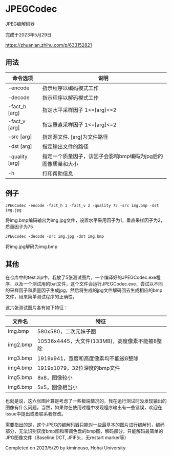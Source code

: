 # JPEGCodec

JPEG编解码器

完成于2023年5月29日

https://zhuanlan.zhihu.com/p/633152821

## 用法

| 命令选项       | 说明                                                         |
| -------------- | ------------------------------------------------------------ |
| -encode        | 指示程序以编码模式工作                                       |
| -decode        | 指示程序以解码模式工作                                       |
| -fact_h [arg]  | 指定水平采样因子 1<=[arg]<=2                                 |
| -fact_v [arg]  | 指定垂直采样因子 1<=[arg]<=2                                 |
| -src [arg]     | 指定源文件.  [arg]为文件路径                                 |
| -dst [arg]     | 指定输出文件的路径                                           |
| -quality [arg] | 指定一个质量因子，该因子会影响bmp编码为jpg后的图像质量和大小 |
| -h             | 打印帮助信息                                                 |



## 例子

`JPEGCodec -encode -fact_h 1 -fact_v 2 -quality 75 -src img.bmp -dst img.jpg`

将img.bmp编码输出为img.jpg文件，设置水平采用因子为1，垂直采样因子为2，质量因子为75

`JPEGCodec -decode -src img.jpg -dst img.bmp`

将img.jpg解码为img.bmp

## 其他

在仓库中的test.zip中，我放了5张测试图片，一个编译好的JPEGCodec.exe程序，以及一个测试用的bat文件，这个文件会运行JPEGCodec.exe，尝试以不同的采样因子和质量因子生成jpg，然后将生成的jpg文件解码回去生成相应的bmp文件，用来简单测试程序的正确性。

这六张测试图片各有如下特征：

| 文件名   | 特征                                           |
| -------- | ---------------------------------------------- |
| img.bmp  | 580x580，二次元妹子图                          |
| img2.bmp | 10536x4445，大文件(133MB)，高度像素不能被8整除 |
| img3.bmp | 1919x941，宽度和高度像素均不能被8整除          |
| img4.bmp | 1919x1079，32位深度的bmp文件                   |
| img5.bmp | 8x8，图像较小                                  |
| img6.bmp | 5x5，图像相当小                                |

也就是说，这六张图片算是考虑了一些极端情况的，我在运行测试时没发现输出的图像有什么问题，当然，如果你在使用过程中发现程序输出有一些错误，欢迎在Issue中提出或者联系我修改。

需要指出的是，这个JPEG的编解码器只能对一些最基本的图片进行编解码，编码部分，无法识别灰度bmp图和带调色盘的bmp图，解码部分，只能解码最简单的JPG图像文件（Baseline DCT, JFIF头，无restart marker等）

Completed on 2023/5/29 by kiminouso, Hohai University
